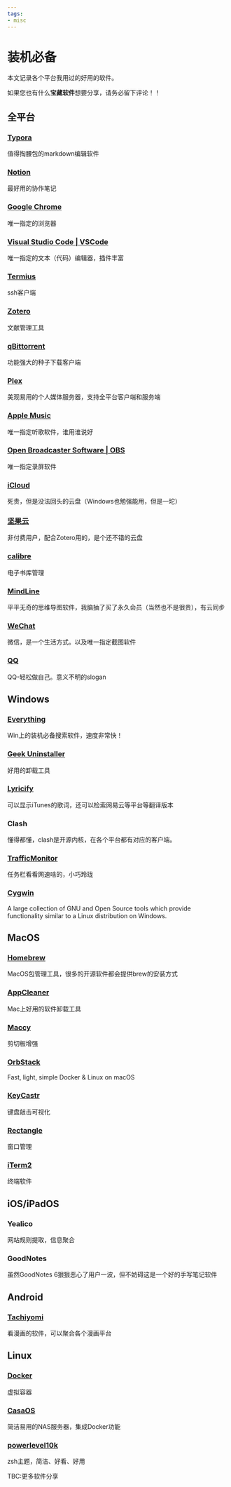```yaml
---
tags:
- misc
---
```


# 装机必备
本文记录各个平台我用过的好用的软件。

如果您也有什么**宝藏软件**想要分享，请务必留下评论！！

## 全平台
### [Typora](https://typora.io/)
值得掏腰包的markdown编辑软件
### [Notion](https://www.notion.so/)
最好用的协作笔记
### [Google Chrome](https://www.google.com/chrome/)
唯一指定的浏览器
### [Visual Studio Code | VSCode](https://code.visualstudio.com/)
唯一指定的文本（代码）编辑器，插件丰富
### [Termius](https://termius.com/)
ssh客户端
### [Zotero](https://www.zotero.org/)
文献管理工具
### [qBittorrent](https://www.qbittorrent.org/)
功能强大的种子下载客户端
### [Plex](https://www.plex.tv/)
美观易用的个人媒体服务器，支持全平台客户端和服务端
### [Apple Music](https://music.apple.com/)
唯一指定听歌软件，谁用谁说好
### [Open Broadcaster Software | OBS](https://obsproject.com/)
唯一指定录屏软件
### [iCloud](https://www.icloud.com/)
死贵，但是没法回头的云盘（Windows也勉强能用，但是一坨）
### [坚果云](https://www.jianguoyun.com/)
非付费用户，配合Zotero用的，是个还不错的云盘
### [calibre](https://calibre-ebook.com/)
电子书库管理
### [MindLine](https://www.mindline.cn/)
平平无奇的思维导图软件，我脑抽了买了永久会员（当然也不是很贵），有云同步
### [WeChat](https://weixin.qq.com/)
微信，是一个生活方式。以及唯一指定截图软件
### [QQ](https://im.qq.com/)
QQ-轻松做自己。意义不明的slogan


## Windows
### [Everything](https://www.voidtools.com/zh-cn/)
Win上的装机必备搜索软件，速度非常快！
### [Geek Uninstaller](https://geekuninstaller.com/)
好用的卸载工具
### [Lyricify](https://github.com/WXRIW/Lyricify-App)
可以显示iTunes的歌词，还可以检索网易云等平台等翻译版本
### Clash
懂得都懂，clash是开源内核，在各个平台都有对应的客户端。
### [TrafficMonitor](https://github.com/zhongyang219/TrafficMonitor)
任务栏看看网速啥的，小巧玲珑
### [Cygwin](https://www.cygwin.com/)
A large collection of GNU and Open Source tools which provide functionality similar to a Linux distribution on Windows.


## MacOS
### [Homebrew](https://brew.sh/)
MacOS包管理工具，很多的开源软件都会提供brew的安装方式
### [AppCleaner](https://freemacsoft.net/appcleaner/)
Mac上好用的软件卸载工具
### [Maccy](https://maccy.app/)
剪切板增强
### [OrbStack](https://orbstack.dev/)
Fast, light, simple Docker & Linux on macOS
### [KeyCastr](https://github.com/keycastr/keycastr)
键盘敲击可视化
### [Rectangle](https://rectangleapp.com/)
窗口管理
### [iTerm2](https://iterm2.com/)
终端软件


## iOS/iPadOS
### Yealico
网站规则提取，信息聚合
### GoodNotes
虽然GoodNotes 6狠狠恶心了用户一波，但不妨碍这是一个好的手写笔记软件
## Android
### [Tachiyomi](https://tachiyomi.org/)
看漫画的软件，可以聚合各个漫画平台


## Linux
### [Docker](https://www.docker.com/)
虚拟容器
### [CasaOS](https://casaos.io/)
简洁易用的NAS服务器，集成Docker功能
### [powerlevel10k](https://github.com/romkatv/powerlevel10k)
zsh主题，简洁、好看、好用

TBC:更多软件分享